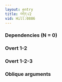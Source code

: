 ```yaml
---
layout: entry
title: འདེད་√2
vid: Hill:0886
---
```

### Dependencies (N = 0)


### Overt 1-2


### Overt 1-2-3


### Oblique arguments
